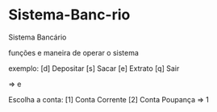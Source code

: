 # Sistema-Banc-rio
Sistema Bancário

funções  e maneira de operar o sistema

exemplo:
[d] Depositar
[s] Sacar
[e] Extrato
[q] Sair

=> e

Escolha a conta:
[1] Conta Corrente
[2] Conta Poupança
=> 1
